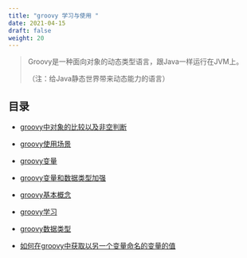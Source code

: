 ```yaml
---
title: "groovy 学习与使用 "
date: 2021-04-15
draft: false
weight: 20
---
```



> Groovy是一种面向对象的动态类型语言，跟Java一样运行在JVM上。
>
> （注：给Java静态世界带来动态能力的语言）



## 目录


* [groovy中对象的比较以及非空判断](groovy中对象的比较以及非空判断)

* [groovy使用场景](groovy使用场景)

* [groovy变量](groovy变量)

* [groovy变量和数据类型加强](groovy变量和数据类型加强)

* [groovy基本概念](groovy基本概念)

* [groovy学习](groovy学习)

* [groovy数据类型](groovy数据类型)

* [如何在groovy中获取以另一个变量命名的变量的值](如何在groovy中获取以另一个变量命名的变量的值)



